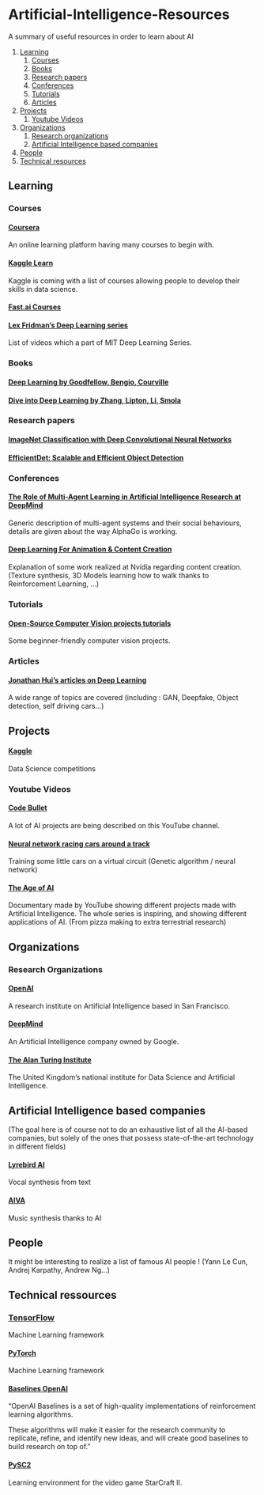 # Artificial-Intelligence-Resources
A summary of useful resources in order to learn about AI

1. [Learning](#learning)
	1. [Courses](#courses)
	1. [Books](#books)
	1. [Research papers](#research-papers)
	1. [Conferences](#conferences)
	1. [Tutorials](#tutorials)
	1. [Articles](#articles)
1. [Projects](#projects)
	1. [Youtube Videos](#youtube-videos)
1. [Organizations](#organizations)
	1. [Research organizations](#research-organizations)
	1. [Artificial Intelligence based companies](#artificial-intelligence-based-companies)
1. [People](#people)
1. [Technical resources](#technical-resources)

## Learning

### Courses

#### [Coursera](https://www.coursera.org/courses?query=artificial%20intelligence)

An online learning platform having many courses to begin with. 	

#### [Kaggle Learn](https://www.kaggle.com/learn/overview)

Kaggle is coming with a list of courses allowing people to develop their skills in data science.  

#### [Fast.ai Courses](https://course.fast.ai/)



#### [Lex Fridman’s Deep Learning series](https://www.youtube.com/watch?v=0VH1Lim8gL8&list=PLrAXtmErZgOeiKm4sgNOknGvNjby9efdf)

List of videos which a part of MIT Deep Learning Series.

### Books

#### [Deep Learning by Goodfellow, Bengio, Courville](http://faculty.neu.edu.cn/yury/AAI/Textbook/DeepLearningBook.pdf)

#### [Dive into Deep Learning by Zhang, Lipton, Li, Smola](https://d2l.ai/d2l-en.pdf)

### Research papers

#### [ImageNet Classification with Deep Convolutional Neural Networks](http://papers.nips.cc/paper/4824-imagenet-classification-with-deep-convolutional-neural-networks.pdf)

#### [EfficientDet: Scalable and Efficient Object Detection](https://arxiv.org/pdf/1911.09070.pdf?fbclid=IwAR3g6xNEpTQmkS3A9YwagZa5B_01DCYl2GoBR7rKDtuFRVtUiyJ_lbMe7W4)

### Conferences

#### [The Role of Multi-Agent Learning in Artificial Intelligence Research at DeepMind](https://www.youtube.com/watch?v=CvL-KV3IBcM)

Generic description of multi-agent systems and their social behaviours, details are given about the way AlphaGo is working.

#### [Deep Learning For Animation & Content Creation](https://www.youtube.com/watch?v=nFk_-alrrxQ)

Explanation of some work realized at Nvidia regarding content creation. (Texture synthesis, 3D Models learning how to walk thanks to Reinforcement Learning, …)

### Tutorials

#### [Open-Source Computer Vision projects tutorials](https://www.theclickreader.com/open-source-computer-vision-projects-with-tutorials/)

Some beginner-friendly computer vision projects. 


### Articles

#### [Jonathan Hui’s articles on Deep Learning](https://medium.com/@jonathan_hui/index-page-for-my-articles-in-deep-learning-19821810a14)

A wide range of topics are covered (including : GAN, Deepfake, Object detection, self driving cars…)





## Projects

#### [Kaggle](https://www.kaggle.com/)

Data Science competitions


### Youtube Videos

#### [Code Bullet](https://www.youtube.com/channel/UC0e3QhIYukixgh5VVpKHH9Q)

A lot of AI projects are being described on this YouTube channel.

#### [Neural network racing cars around a track](https://www.youtube.com/watch?v=wL7tSgUpy8w)

Training some little cars on a virtual circuit (Genetic algorithm / neural network)

#### [The Age of AI](https://www.youtube.com/watch?v=UwsrzCVZAb8)

Documentary made by YouTube showing different projects made with Artificial Intelligence. The whole series is inspiring, and showing different applications of AI. (From pizza making to extra terrestrial research)



## Organizations

### Research Organizations

#### [OpenAI](https://openai.com/)

A research institute on Artificial Intelligence based in San Francisco.

#### [DeepMind](https://deepmind.com/)

An Artificial Intelligence company owned by Google. 

#### [The Alan Turing Institute](https://www.turing.ac.uk/)

The United Kingdom’s national institute for Data Science and Artificial Intelligence. 

## Artificial Intelligence based companies
(The goal here is of course not to do an exhaustive list of all the AI-based companies, but solely of the ones that possess state-of-the-art technology in different fields)

#### [Lyrebird AI](https://www.descript.com/lyrebird-ai)

Vocal synthesis from text


#### [AIVA](https://www.aiva.ai/)

Music synthesis thanks to AI



## People

It might be interesting to realize a list of famous AI people ! (Yann Le Cun, Andrej Karpathy, Andrew Ng…)

## Technical ressources

### [TensorFlow](https://www.tensorflow.org/)

Machine Learning framework 

#### [PyTorch](https://pytorch.org/) 

Machine Learning framework 

#### [Baselines OpenAI](https://github.com/openai/baselines)

“OpenAI Baselines is a set of high-quality implementations of reinforcement learning algorithms.

These algorithms will make it easier for the research community to replicate, refine, and identify new ideas, and will create good baselines to build research on top of.”


#### [PySC2](https://github.com/deepmind/pysc2)

Learning environment for the video game StarCraft II. 
